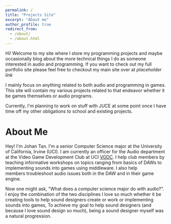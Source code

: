 ```yaml
---
permalink: /
title: "Projects Site"
excerpt: "About me"
author_profile: true
redirect_from:
  - /about/
  - /about.html
---
```


Hi! Welcome to my site where I store my programming projects and maybe occasionally
blog about the more technical things I do as someone interested in audio and programming.
If you want to check out my full portfolio site please feel free to checkout my main site
over at *placeholder link*

I mainly focus on anything related to both audio and programming in games. This site will
contain my various projects related to that endeavor whether it be games themselves or
audio programs.

Currently, I'm planning to work on stuff with JUCE at some point once I have time
off my other obligations to school and existing projects.

About Me
======
Hey! I'm Johan Tan. I'm a senior Computer Science major at the University of California, Irvine (UCI). I am currently an officer for the Audio department at the Video Game Development Club at UCI [VGDC](https://sites.google.com/uci.edu/vgdcuci/home). I help club members by teaching informative workshops on topics ranging from basics of DAWs to implementing sounds into games using middleware. I also help members troubleshoot audio issues both in the DAW and in their game engine.

Now one might ask, "What does a computer science major do with audio?". I enjoy the combination of the two disciplines I love so much whether it be creating tools to help sound designers create or work or implementing sounds into games, To achieve my goal to help sound designers (and because I love sound design so much), being a sound designer myself was a natural progression. 

